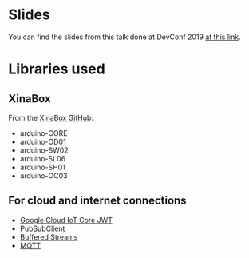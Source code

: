 # Slides

You can find the slides from this talk done at DevConf 2019 [at this link](https://docs.google.com/presentation/d/1QT25FqG0bd4YJQsoUm6tosNQiuGmlVYdpfHY0MHOMCw/edit?usp=sharing).

# Libraries used

## XinaBox

From the [XinaBox GitHub](https://github.com/xinabox):

- arduino-CORE
- arduino-OD01
- arduino-SW02
- arduino-SL06
- arduino-SH01
- arduino-OC03

## For cloud and internet connections

- [Google Cloud IoT Core JWT](https://github.com/GoogleCloudPlatform/google-cloud-iot-arduino)
- [PubSubClient](https://github.com/knolleary/pubsubclient)
- [Buffered Streams](https://github.com/paulo-raca/ArduinoBufferedStreams)
- [MQTT](https://github.com/256dpi/arduino-mqtt)
